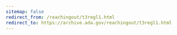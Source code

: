 ```yaml
---
sitemap: false 
redirect_from: /reachingout/t3regl1.html 
redirect_to: https://archive.ada.gov/reachingout/t3regl1.html 
---
```

